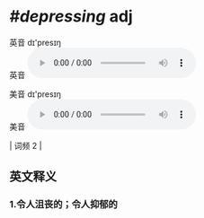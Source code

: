 # ***\#depressing*** adj
英音 dɪ'presɪŋ  
英音
<audio src="./media/depressing1.aac" controls="controls"></audio>

美音 dɪ'presɪŋ  
美音
<audio src="./media/depressing2.aac" controls="controls"></audio>



| 词频 2 |  

英文释义
---
### 1.**令人沮丧的；令人抑郁的**  


